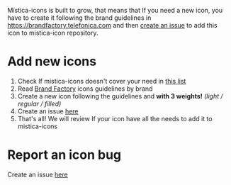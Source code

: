 Mística-icons is built to grow, that means that If you need a new icon, you have to create it following the brand guidelines in https://brandfactory.telefonica.com and then [create an issue](https://github.com/Telefonica/mistica-design/issues/new?assignees=&labels=fundamentals%3A+icons%2C+request+%E2%9C%A8&template=icon_request.md&title=) to add this icon to mistica-icon repository.

# Add new icons
1. Check If mistica-icons doesn't cover your need in [this list](https://github.com/Telefonica/mistica-icons/blob/production/README.md)
2. Read [Brand Factory](https://brandfactory.telefonica.com/hub/134) icons guidelines by brand
3. Create a new icon following the guidelines and **with 3 weights!** _(light / regular / filled)_
4. Create an issue [here](https://github.com/Telefonica/mistica-design/issues/new?assignees=&labels=fundamentals%3A+icons%2C+request+%E2%9C%A8&template=icon_request.md&title=)
5. That's all! We will review If your icon have all the needs to add it to mistica-icons

# Report an icon bug
Create an issue [here](https://github.com/Telefonica/mistica-design/issues/new?assignees=&labels=bug+%F0%9F%90%9E&template=bug_report.md&title=)
